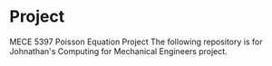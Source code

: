 # Project
MECE 5397 Poisson Equation Project
The following repository is for Johnathan's Computing for Mechanical Engineers project. 
